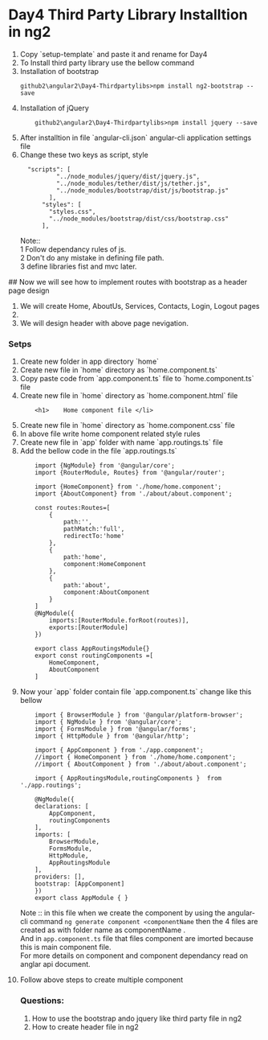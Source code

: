 # Day4 Third Party Library Installtion in ng2

<ol>
<li>    Copy `setup-template` and paste it and rename for Day4 </li>
<li>    To Install third party library use the bellow command</li>
<li>    Installation of bootstrap </li>

```
github2\angular2\Day4-Thirdpartylibs>npm install ng2-bootstrap --save
```

<li>    Installation of jQuery</li>

```
    github2\angular2\Day4-Thirdpartylibs>npm install jquery --save
```
<li>    After installtion in file `angular-cli.json` angular-cli application settings file </li>
<li>    Change these two keys as script, style </li>

```
  "scripts": [
          "../node_modules/jquery/dist/jquery.js",
          "../node_modules/tether/dist/js/tether.js",
          "../node_modules/bootstrap/dist/js/bootstrap.js"
        ],
      "styles": [
        "styles.css",
        "../node_modules/bootstrap/dist/css/bootstrap.css"
      ],   
```
Note::  
1 Follow dependancy rules of js.  
2 Don't do any mistake in defining file path.  
3 define libraries fist and mvc later.  




</ol>
## Now we will see how to implement routes with bootstrap as a header page design
<ol>
<li>    We will create Home, AboutUs, Services, Contacts, Login, Logout pages <li>
<li>    We will design header with above page nevigation.</li>
</ol>

### Setps 
<ol>
    <li>    Create new folder in app directory `home` </li>
    <li>    Create new file in `home` directory as `home.component.ts` </li>
    <li>    Copy paste code from `app.component.ts` file to `home.component.ts` file </li>
    <li>    Create new file in `home` directory as `home.component.html` file</li>

```
    <h1>    Home component file </li>
```

   <li>     Create new file in `home` directory as `home.component.css` file </li>
   <li>     In above file write home component related style rules </li>
   <li>     Create new file in `app` folder with name `app.routings.ts` file </li>
   <li>     Add the bellow code in the file `app.routings.ts` </li>

```
    import {NgModule} from '@angular/core';
    import {RouterModule, Routes} from '@angular/router';

    import {HomeComponent} from './home/home.component';
    import {AboutComponent} from './about/about.component';

    const routes:Routes=[
        {
            path:'',
            pathMatch:'full',
            redirectTo:'home'
        },
        {
            path:'home',
            component:HomeComponent
        },
        {
            path:'about',
            component:AboutComponent
        }
    ]
    @NgModule({
        imports:[RouterModule.forRoot(routes)],
        exports:[RouterModule]
    })

    export class AppRoutingsModule{}
    export const routingComponents =[
        HomeComponent,
        AboutComponent
    ]
```

<li>    Now your `app` folder contain file `app.component.ts` change like this bellow </li>

```
    import { BrowserModule } from '@angular/platform-browser';
    import { NgModule } from '@angular/core';
    import { FormsModule } from '@angular/forms';
    import { HttpModule } from '@angular/http';

    import { AppComponent } from './app.component';
    //import { HomeComponent } from './home/home.component';
    //import { AboutComponent } from './about/about.component';

    import { AppRoutingsModule,routingComponents }  from './app.routings';

    @NgModule({
    declarations: [
        AppComponent,
        routingComponents
    ],
    imports: [
        BrowserModule,
        FormsModule,
        HttpModule,
        AppRoutingsModule
    ],
    providers: [],
    bootstrap: [AppComponent]
    })
    export class AppModule { }

```
Note :: in this file when we create the component by using the angular-cli command `ng generate component <componentName`
then the 4 files are created as with folder name as componentName .  
And in `app.component.ts` file that files component are imorted because this is main component file.  
For more details on component and component dependancy read on anglar api document.  

<li>     Follow above steps to create multiple component </li>

### Questions:
<ol>
<li>    How to use the bootstrap ando jquery like third party file in ng2</li>
<li>    How to create header file in ng2 </li>
</ol>

</ol>
